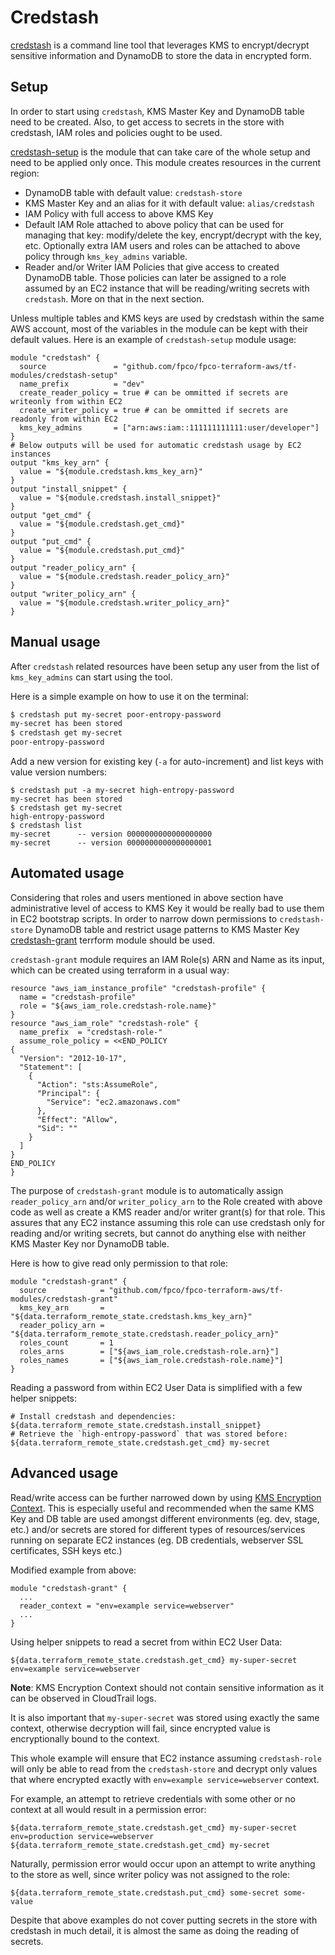 # Credstash

[credstash](https://github.com/fugue/credstash) is a command line tool that
leverages KMS to encrypt/decrypt sensitive information and DynamoDB to store the
data in encrypted form.

## Setup

In order to start using `credstash`, KMS Master Key and DynamoDB table need to
be created. Also, to get access to secrets in the store with credstash, IAM
roles and policies ought to be used.

[credstash-setup](https://github.com/fpco/fpco-terraform-aws/tree/master/tf-modules/credstash-setup) is
the module that can take care of the whole setup and need to be applied only
once. This module creates resources in the current region:

* DynamoDB table with default value: `credstash-store`
* KMS Master Key and an alias for it with default value: `alias/credstash`
* IAM Policy with full access to above KMS Key
* Default IAM Role attached to above policy that can be used for managing that
  key: modify/delete the key, encrypt/decrypt with the key, etc. Optionally
  extra IAM users and roles can be attached to above policy through
  `kms_key_admins` variable.
* Reader and/or Writer IAM Policies that give access to created DynamoDB table.
  Those policies can later be assigned to a role assumed by an EC2 instance that
  will be reading/writing secrets with `credstash`. More on that in the next
  section.


Unless multiple tables and KMS keys are used by credstash within the same AWS
account, most of the variables in the module can be kept with their default
values. Here is an example of `credstash-setup` module usage:

```hcl
module "credstash" {
  source               = "github.com/fpco/fpco-terraform-aws/tf-modules/credstash-setup"
  name_prefix          = "dev"
  create_reader_policy = true # can be ommitted if secrets are writeonly from within EC2
  create_writer_policy = true # can be ommitted if secrets are readonly from within EC2
  kms_key_admins       = ["arn:aws:iam::111111111111:user/developer"]
}
# Below outputs will be used for automatic credstash usage by EC2 instances
output "kms_key_arn" {
  value = "${module.credstash.kms_key_arn}"
}
output "install_snippet" {
  value = "${module.credstash.install_snippet}"
}
output "get_cmd" {
  value = "${module.credstash.get_cmd}"
}
output "put_cmd" {
  value = "${module.credstash.put_cmd}"
}
output "reader_policy_arn" {
  value = "${module.credstash.reader_policy_arn}"
}
output "writer_policy_arn" {
  value = "${module.credstash.writer_policy_arn}"
}
```

## Manual usage

After `credstash` related resources have been setup any user from the list of
`kms_key_admins` can start using the tool.

Here is a simple example on how to use it on the terminal:

```bash
$ credstash put my-secret poor-entropy-password
my-secret has been stored
$ credstash get my-secret
poor-entropy-password
```

Add a new version for existing key (`-a` for auto-increment) and list keys with
value version numbers:

```
$ credstash put -a my-secret high-entropy-password
my-secret has been stored
$ credstash get my-secret
high-entropy-password
$ credstash list
my-secret      -- version 0000000000000000000
my-secret      -- version 0000000000000000001
```

## Automated usage

Considering that roles and users mentioned in above section have administrative
level of access to KMS Key it would be really bad to use them in EC2 bootstrap
scripts. In order to narrow down permissions to `credstash-store` DynamoDB table
and restrict usage patterns to KMS Master
Key
[credstash-grant](https://github.com/fpco/fpco-terraform-aws/tree/master/tf-modules/credstash-grant) terrform
module should be used.

`credstash-grant` module requires an IAM Role(s) ARN and Name as its input,
which can be created using terraform in a usual way:

```
resource "aws_iam_instance_profile" "credstash-profile" {
  name = "credstash-profile"
  role = "${aws_iam_role.credstash-role.name}"
}
resource "aws_iam_role" "credstash-role" {
  name_prefix  = "credstash-role-"
  assume_role_policy = <<END_POLICY
{
  "Version": "2012-10-17",
  "Statement": [
    {
      "Action": "sts:AssumeRole",
      "Principal": {
        "Service": "ec2.amazonaws.com"
      },
      "Effect": "Allow",
      "Sid": ""
    }
  ]
}
END_POLICY
}
```

The purpose of `credstash-grant` module is to automatically assign
`reader_policy_arn` and/or `writer_policy_arn` to the Role created with above
code as well as create a KMS reader and/or writer grant(s) for that role. This
assures that any EC2 instance assuming this role can use credstash only for
reading and/or writing secrets, but cannot do anything else with neither KMS
Master Key nor DynamoDB table.

Here is how to give read only permission to that role:

```
module "credstash-grant" {
  source            = "github.com/fpco/fpco-terraform-aws/tf-modules/credstash-grant"
  kms_key_arn       = "${data.terraform_remote_state.credstash.kms_key_arn}"
  reader_policy_arn = "${data.terraform_remote_state.credstash.reader_policy_arn}"
  roles_count       = 1
  roles_arns        = ["${aws_iam_role.credstash-role.arn}"]
  roles_names       = ["${aws_iam_role.credstash-role.name}"]
}
```

Reading a password from within EC2 User Data is simplified with a few helper snippets:

```
# Install credstash and dependencies:
${data.terraform_remote_state.credstash.install_snippet}
# Retrieve the `high-entropy-password` that was stored before:
${data.terraform_remote_state.credstash.get_cmd} my-secret
```

## Advanced usage

Read/write access can be further narrowed down by
using
[KMS Encryption Context](http://docs.aws.amazon.com/kms/latest/developerguide/encryption-context.html#encryption-context-authorization).
This is especially useful and recommended when the same KMS Key and DB table are
used amongst different environments (eg. dev, stage, etc.) and/or secrets are
stored for different types of resources/services running on separate EC2
instances (eg. DB credentials, webserver SSL certificates, SSH keys etc.)

Modified example from above:

```
module "credstash-grant" {
  ...
  reader_context = "env=example service=webserver"
  ...
}
```

Using helper snippets to read a secret from within EC2 User Data:

```
${data.terraform_remote_state.credstash.get_cmd} my-super-secret env=example service=webserver
```

**Note**: KMS Encryption Context should not contain sensitive information as it
can be observed in CloudTrail logs.

It is also important that `my-super-secret` was stored using exactly the same
context, otherwise decryption will fail, since encrypted value is encryptionally
bound to the context.

This whole example will ensure that EC2 instance assuming `credstash-role` will
only be able to read from the `credstash-store` and decrypt only values that
where encrypted exactly with `env=example service=webserver` context.

For example, an attempt to retrieve credentials with some other or no context at all
would result in a permission error:

```
${data.terraform_remote_state.credstash.get_cmd} my-super-secret env=production service=webserver
${data.terraform_remote_state.credstash.get_cmd} my-secret
```

Naturally, permission error would occur upon an attempt to write anything to the
store as well, since writer policy was not assigned to the role:

```
${data.terraform_remote_state.credstash.put_cmd} some-secret some-value
```

Despite that above examples do not cover putting secrets in the store with
credstash in much detail, it is almost the same as doing the reading of secrets.
